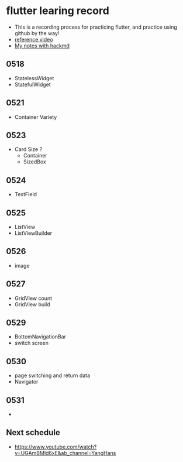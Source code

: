 # flutter learing record
- This is a recording process for practicing flutter, and practice using github by the way!
- [reference video](https://www.youtube.com/watch?v=HFyBIYTJBsA&list=PLt85kdOx9ozWwcy6FVOquYNMah12FTWbP&index=5&ab_channel=YangHans)
- [My notes with hackmd](https://hackmd.io/z_qwaujETxWyczMbfPjsDQ?view#%E7%B6%B2%E7%AB%99)

## 0518
- StatelessWidget
- StatefulWidget
    
## 0521
- Container Variety

## 0523
- Card Size ?
    - Container 
    - SizedBox

## 0524
- TextField

## 0525
- ListView
- ListViewBuilder

## 0526
- image

## 0527
- GridView count 
- GridView build

## 0529
- BottomNavigationBar
- switch screen

## 0530
- page switching and return data
- Navigator

## 0531
- 

## Next schedule
- https://www.youtube.com/watch?v=UGAmBMld6xE&ab_channel=YangHans


